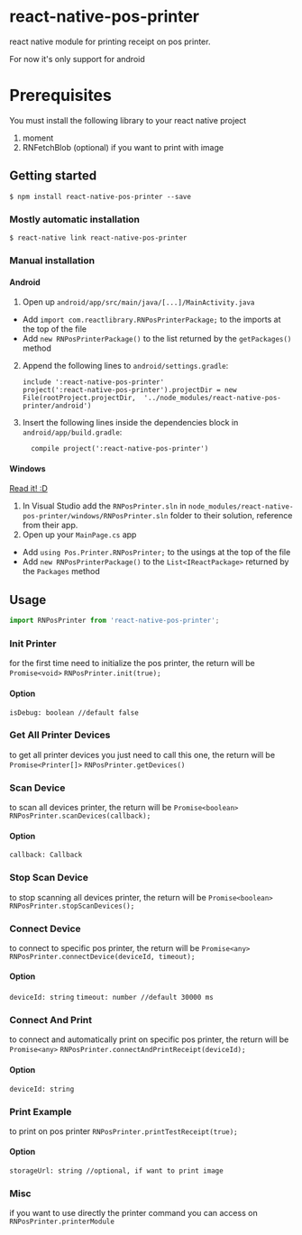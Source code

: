 
# react-native-pos-printer

react native module for printing receipt on pos printer.

For now it's only support for android

# Prerequisites
You must install the following library to your react native project

1. moment
2. RNFetchBlob (optional) if you want to print with image

## Getting started

`$ npm install react-native-pos-printer --save`

### Mostly automatic installation

`$ react-native link react-native-pos-printer`

### Manual installation

<!-- #### iOS

1. In XCode, in the project navigator, right click `Libraries` ➜ `Add Files to [your project's name]`
2. Go to `node_modules` ➜ `react-native-pos-printer` and add `RNPosPrinter.xcodeproj`
3. In XCode, in the project navigator, select your project. Add `libRNPosPrinter.a` to your project's `Build Phases` ➜ `Link Binary With Libraries`
4. Run your project (`Cmd+R`)< -->

#### Android

1. Open up `android/app/src/main/java/[...]/MainActivity.java`
  - Add `import com.reactlibrary.RNPosPrinterPackage;` to the imports at the top of the file
  - Add `new RNPosPrinterPackage()` to the list returned by the `getPackages()` method
2. Append the following lines to `android/settings.gradle`:
  	```
  	include ':react-native-pos-printer'
  	project(':react-native-pos-printer').projectDir = new File(rootProject.projectDir, 	'../node_modules/react-native-pos-printer/android')
  	```
3. Insert the following lines inside the dependencies block in `android/app/build.gradle`:
  	```
      compile project(':react-native-pos-printer')
  	```

#### Windows
[Read it! :D](https://github.com/ReactWindows/react-native)

1. In Visual Studio add the `RNPosPrinter.sln` in `node_modules/react-native-pos-printer/windows/RNPosPrinter.sln` folder to their solution, reference from their app.
2. Open up your `MainPage.cs` app
  - Add `using Pos.Printer.RNPosPrinter;` to the usings at the top of the file
  - Add `new RNPosPrinterPackage()` to the `List<IReactPackage>` returned by the `Packages` method

## Usage
```javascript
import RNPosPrinter from 'react-native-pos-printer';
```

### Init Printer
for the first time need to initialize the pos printer, the return will be `Promise<void>`
`RNPosPrinter.init(true);`
#### Option
`isDebug: boolean //default false`

### Get All Printer Devices
to get all printer devices you just need to call this one, the return will be `Promise<Printer[]>`
`RNPosPrinter.getDevices()`

### Scan Device
to scan all devices printer, the return will be `Promise<boolean>`
`RNPosPrinter.scanDevices(callback);`
#### Option
`callback: Callback`

### Stop Scan Device
to stop scanning all devices printer, the return will be `Promise<boolean>`
`RNPosPrinter.stopScanDevices();`

### Connect Device
to connect to specific pos printer, the return will be `Promise<any>`
`RNPosPrinter.connectDevice(deviceId, timeout);`
#### Option
`deviceId: string`
`timeout: number //default 30000 ms`

### Connect And Print
to connect and automatically print on specific pos printer, the return will be `Promise<any>`
`RNPosPrinter.connectAndPrintReceipt(deviceId);`
#### Option
`deviceId: string`

### Print Example
to print on pos printer
`RNPosPrinter.printTestReceipt(true);`
#### Option
`storageUrl: string //optional, if want to print image`

### Misc
if you want to use directly the printer command you can access on 
`RNPosPrinter.printerModule`